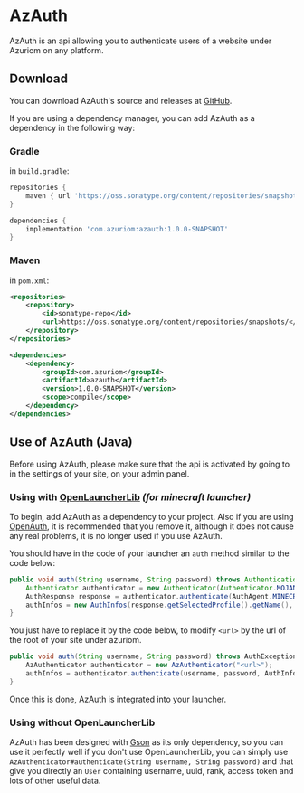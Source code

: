 # AzAuth

AzAuth is an api allowing you to authenticate users of a website under Azuriom on any platform.

## Download

You can download AzAuth's source and releases at
[GitHub](https://github.com/Azuriom/AzAuth/releases).

If you are using a dependency manager, you can add AzAuth as a
dependency in the following way:

### Gradle

in `build.gradle`:

```groovy
repositories {
    maven { url 'https://oss.sonatype.org/content/repositories/snapshots/' }
}
```
```groovy
dependencies {
    implementation 'com.azuriom:azauth:1.0.0-SNAPSHOT'
}
```

### Maven

in `pom.xml`:
```xml
<repositories>
    <repository>
        <id>sonatype-repo</id>
        <url>https://oss.sonatype.org/content/repositories/snapshots/</url>
    </repository>
</repositories>
```
```xml
<dependencies>
    <dependency>
        <groupId>com.azuriom</groupId>
        <artifactId>azauth</artifactId>
        <version>1.0.0-SNAPSHOT</version>
        <scope>compile</scope>
    </dependency>
</dependencies>
```

## Use of AzAuth (Java)

Before using AzAuth, please make sure that the api is activated by going to
in the settings of your site, on your admin panel.

### Using with [OpenLauncherLib](https://github.com/Litarvan/OpenLauncherLib/) _(for minecraft launcher)_

To begin, add AzAuth as a dependency to your project.
Also if you are using [OpenAuth](https://github.com/Litarvan/OpenAuth/), it is recommended that you remove it,
although it does not cause any real problems, it is no longer used if you use AzAuth.

You should have in the code of your launcher an `auth` method similar to the code below:
```java
public void auth(String username, String password) throws AuthenticationException {
    Authenticator authenticator = new Authenticator(Authenticator.MOJANG_AUTH_URL, AuthPoints.NORMAL_AUTH_POINTS);
    AuthResponse response = authenticator.authenticate(AuthAgent.MINECRAFT, username, password, "");
    authInfos = new AuthInfos(response.getSelectedProfile().getName(), response.getAccessToken(), response.getSelectedProfile().getId());
}
```
You just have to replace it by the code below, to modify `<url>` by the url of the root of your site under azuriom.
```java
public void auth(String username, String password) throws AuthException, IOException {
    AzAuthenticator authenticator = new AzAuthenticator("<url>");
    authInfos = authenticator.authenticate(username, password, AuthInfos.class);
}
```
Once this is done, AzAuth is integrated into your launcher.

### Using without OpenLauncherLib

AzAuth has been designed with [Gson](https://github.com/google/gson) as its only dependency, so you can use it perfectly well if you don't use
OpenLauncherLib, you can simply use `AzAuthenticator#authenticate(String username, String password)` and that
give you directly an `User` containing username, uuid, rank, access token and lots of other useful data.
